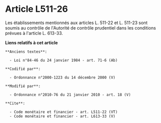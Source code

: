 # Article L511-26

Les établissements mentionnés aux articles L. 511-22 et L. 511-23 sont soumis au contrôle de l'Autorité de contrôle
prudentiel dans les conditions prévues à l'article L. 613-33.

**Liens relatifs à cet article**

	**Anciens textes**:

	  - Loi n°84-46 du 24 janvier 1984 - art. 71-6 (Ab)

	**Codifié par**:

	  - Ordonnance n°2000-1223 du 14 décembre 2000 (V)

	**Modifié par**:

	  - Ordonnance n°2010-76 du 21 janvier 2010 - art. 18 (V)

	**Cite**:

	  - Code monétaire et financier - art. L511-22 (VT)
	  - Code monétaire et financier - art. L613-33 (V)
